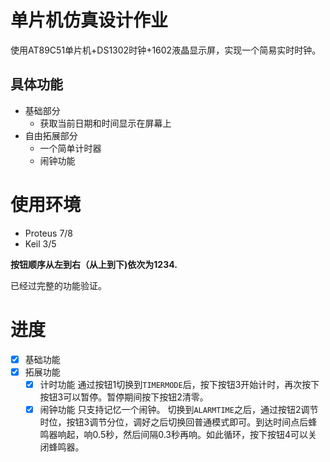# 单片机仿真设计作业
使用AT89C51单片机+DS1302时钟+1602液晶显示屏，实现一个简易实时时钟。

## 具体功能

- 基础部分
    - 获取当前日期和时间显示在屏幕上
- 自由拓展部分
    - 一个简单计时器
    - 闹钟功能

# 使用环境

- Proteus 7/8
- Keil 3/5

**按钮顺序从左到右（从上到下)依次为1234.**

已经过完整的功能验证。

# 进度

- [x] 基础功能
- [x] 拓展功能
  - [x] 计时功能
    通过按钮1切换到``TIMERMODE``后，按下按钮3开始计时，再次按下按钮3可以暂停。暂停期间按下按钮2清零。
  - [x] 闹钟功能
    只支持记忆一个闹钟。
    切换到``ALARMTIME``之后，通过按钮2调节时位，按钮3调节分位，调好之后切换回普通模式即可。到达时间点后蜂鸣器响起，响0.5秒，然后间隔0.3秒再响。如此循环，按下按钮4可以关闭蜂鸣器。